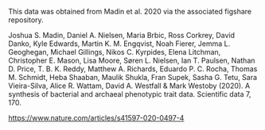This data was obtained from Madin et al. 2020 via the associated figshare repository.

Joshua S. Madin, Daniel A. Nielsen, Maria Brbic, Ross Corkrey, David Danko, Kyle Edwards, Martin K. M. Engqvist, Noah Fierer, Jemma L. Geoghegan, Michael Gillings, Nikos C. Kyrpides, Elena Litchman, Christopher E. Mason, Lisa Moore, Søren L. Nielsen, Ian T. Paulsen, Nathan D. Price, T. B. K. Reddy, Matthew A. Richards, Eduardo P. C. Rocha, Thomas M. Schmidt, Heba Shaaban, Maulik Shukla, Fran Supek, Sasha G. Tetu, Sara Vieira-Silva, Alice R. Wattam, David A. Westfall & Mark Westoby (2020). A synthesis of bacterial and archaeal phenotypic trait data. Scientific data 7, 170.

https://www.nature.com/articles/s41597-020-0497-4